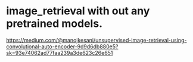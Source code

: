 # image_retrieval with out any pretrained models.


https://medium.com/@manojkesani/unsupervised-image-retrieval-using-convolutional-auto-encoder-9d9d6db880e5?sk=93e74062ad77faa239a3de623c26e651
